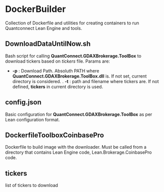 # DockerBuilder
Collection of Dockerfile and utilities for creating containers to run Quantconnect Lean Engine and tools.

## DownloadDataUntilNow.sh
Bash script for calling **QuantConnect.GDAXBrokerage.ToolBox** to download tickers based on *tickers* file.
Params are:
- **-p** : Download Path. Absoluth PATH where **QuantConnect.GDAXBrokerage.ToolBox.dll** is. If not set, current directory is considered.
. **-t** : path and filename where tickers are. If not defined, **tickers** in current directory is used.

## config.json

Basic configuration for **QuantConnect.GDAXBrokerage.ToolBox** as per Lean configuration format.

## DockerfileToolboxCoinbasePro

Dockerfile to build image with the downloader. Must be called from a directory that contains Lean Engine code, Lean.Brokerage.CoinbasePro code.

## tickers
list of tickers to download
